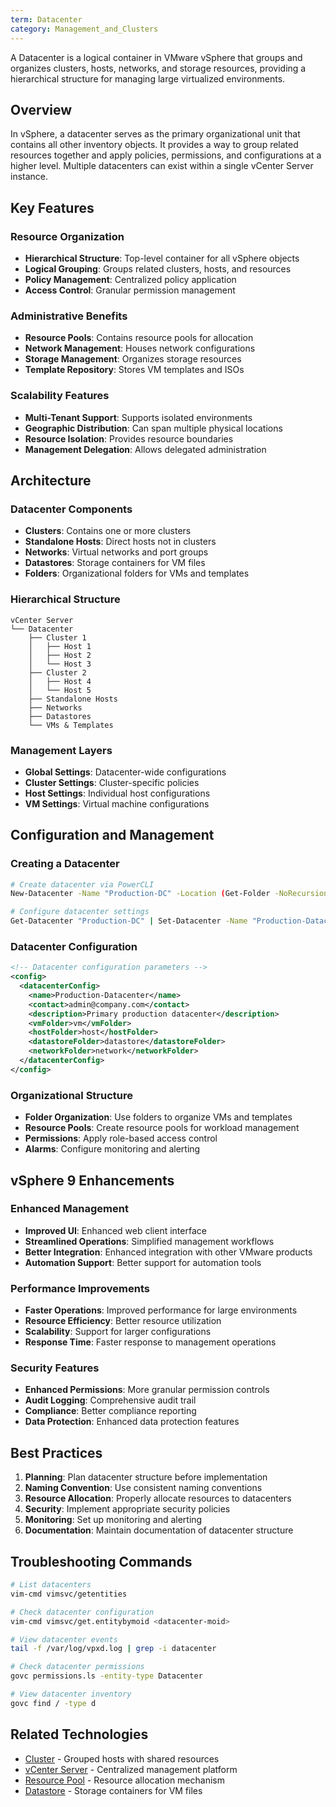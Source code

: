 ```yaml
---
term: Datacenter
category: Management_and_Clusters
---
```


A Datacenter is a logical container in VMware vSphere that groups and organizes clusters, hosts, networks, and storage resources, providing a hierarchical structure for managing large virtualized environments.

## Overview

In vSphere, a datacenter serves as the primary organizational unit that contains all other inventory objects. It provides a way to group related resources together and apply policies, permissions, and configurations at a higher level. Multiple datacenters can exist within a single vCenter Server instance.

## Key Features

### Resource Organization
- **Hierarchical Structure**: Top-level container for all vSphere objects
- **Logical Grouping**: Groups related clusters, hosts, and resources
- **Policy Management**: Centralized policy application
- **Access Control**: Granular permission management

### Administrative Benefits
- **Resource Pools**: Contains resource pools for allocation
- **Network Management**: Houses network configurations
- **Storage Management**: Organizes storage resources
- **Template Repository**: Stores VM templates and ISOs

### Scalability Features
- **Multi-Tenant Support**: Supports isolated environments
- **Geographic Distribution**: Can span multiple physical locations
- **Resource Isolation**: Provides resource boundaries
- **Management Delegation**: Allows delegated administration

## Architecture

### Datacenter Components
- **Clusters**: Contains one or more clusters
- **Standalone Hosts**: Direct hosts not in clusters
- **Networks**: Virtual networks and port groups
- **Datastores**: Storage containers for VM files
- **Folders**: Organizational folders for VMs and templates

### Hierarchical Structure
```
vCenter Server
└── Datacenter
    ├── Cluster 1
    │   ├── Host 1
    │   ├── Host 2
    │   └── Host 3
    ├── Cluster 2
    │   ├── Host 4
    │   └── Host 5
    ├── Standalone Hosts
    ├── Networks
    ├── Datastores
    └── VMs & Templates
```

### Management Layers
- **Global Settings**: Datacenter-wide configurations
- **Cluster Settings**: Cluster-specific policies
- **Host Settings**: Individual host configurations
- **VM Settings**: Virtual machine configurations

## Configuration and Management

### Creating a Datacenter
```bash
# Create datacenter via PowerCLI
New-Datacenter -Name "Production-DC" -Location (Get-Folder -NoRecursion)

# Configure datacenter settings
Get-Datacenter "Production-DC" | Set-Datacenter -Name "Production-Datacenter"
```

### Datacenter Configuration
```xml
<!-- Datacenter configuration parameters -->
<config>
  <datacenterConfig>
    <name>Production-Datacenter</name>
    <contact>admin@company.com</contact>
    <description>Primary production datacenter</description>
    <vmFolder>vm</vmFolder>
    <hostFolder>host</hostFolder>
    <datastoreFolder>datastore</datastoreFolder>
    <networkFolder>network</networkFolder>
  </datacenterConfig>
</config>
```

### Organizational Structure
- **Folder Organization**: Use folders to organize VMs and templates
- **Resource Pools**: Create resource pools for workload management
- **Permissions**: Apply role-based access control
- **Alarms**: Configure monitoring and alerting

## vSphere 9 Enhancements

### Enhanced Management
- **Improved UI**: Enhanced web client interface
- **Streamlined Operations**: Simplified management workflows
- **Better Integration**: Enhanced integration with other VMware products
- **Automation Support**: Better support for automation tools

### Performance Improvements
- **Faster Operations**: Improved performance for large environments
- **Resource Efficiency**: Better resource utilization
- **Scalability**: Support for larger configurations
- **Response Time**: Faster response to management operations

### Security Features
- **Enhanced Permissions**: More granular permission controls
- **Audit Logging**: Comprehensive audit trail
- **Compliance**: Better compliance reporting
- **Data Protection**: Enhanced data protection features

## Best Practices

1. **Planning**: Plan datacenter structure before implementation
2. **Naming Convention**: Use consistent naming conventions
3. **Resource Allocation**: Properly allocate resources to datacenters
4. **Security**: Implement appropriate security policies
5. **Monitoring**: Set up monitoring and alerting
6. **Documentation**: Maintain documentation of datacenter structure

## Troubleshooting Commands

```bash
# List datacenters
vim-cmd vimsvc/getentities

# Check datacenter configuration
vim-cmd vimsvc/get.entitybymoid <datacenter-moid>

# View datacenter events
tail -f /var/log/vpxd.log | grep -i datacenter

# Check datacenter permissions
govc permissions.ls -entity-type Datacenter

# View datacenter inventory
govc find / -type d
```

## Related Technologies

- [Cluster](cluster.md) - Grouped hosts with shared resources
- [vCenter Server](vcenter.md) - Centralized management platform
- [Resource Pool](resource-pool.md) - Resource allocation mechanism
- [Datastore](vmfs-datastore.md) - Storage containers for VM files